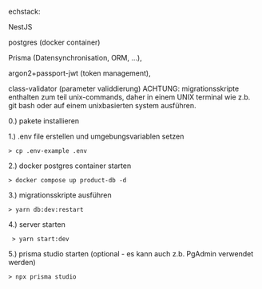 echstack:

  NestJS
 
  postgres (docker container)
  
  Prisma (Datensynchronisation, ORM, ...),
  
  argon2+passport-jwt (token management),
  
  class-validator (parameter validdierung)
ACHTUNG: migrationsskripte enthalten zum teil unix-commands, daher in einem UNIX terminal wie z.b. git bash oder auf einem unixbasierten system ausführen.

0.) pakete installieren

1.) .env file erstellen und umgebungsvariablen setzen

    > cp .env-example .env

2.) docker postgres container starten

    > docker compose up product-db -d

3.) migrationsskripte ausführen

    > yarn db:dev:restart

4.) server starten

     > yarn start:dev

5.) prisma studio starten (optional - es kann auch z.b. PgAdmin verwendet werden)

    > npx prisma studio
